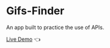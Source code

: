 # Gifs-Finder

An app built to practice the use of APIs.

[Live Demo](https://terencechew.github.io/gifs-finder/) :point_left:
